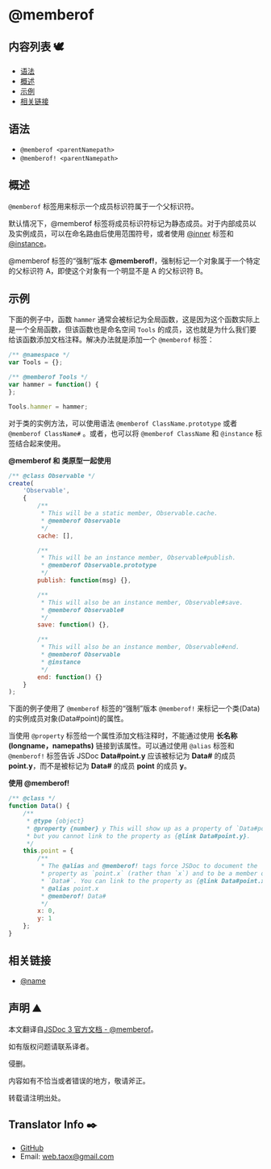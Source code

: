 # @memberof

## 内容列表 🕊️

* [语法](#syntax "syntax")
* [概述](#overview "overview")
* [示例](#examples "examples")
* [相关链接](#related "related links")

## <span id="syntax">语法</span>

* `@memberof <parentNamepath>`
* `@memberof! <parentNamepath>`

## <span id="overview">概述</span>

`@memberof` 标签用来标示一个成员标识符属于一个父标识符。

默认情况下，@memberof 标签将成员标识符标记为静态成员。对于内部成员以及实例成员，可以在命名路由后使用范围符号，或者使用 [@inner](https://ninjiahub.github.io/JSDoc/docs/tags/inner "tag @inner") 标签和 [@instance](https://ninjiahub.github.io/JSDoc/docs/tags/instance "tag @instance")。

@memberof 标签的“强制”版本 **@memberof!**，强制标记一个对象属于一个特定的父标识符 A，即使这个对象有一个明显不是 A 的父标识符 B。

## <span id="examples">示例</span>

下面的例子中，函数 `hammer` 通常会被标记为全局函数，这是因为这个函数实际上是一个全局函数，但该函数也是命名空间 `Tools` 的成员，这也就是为什么我们要给该函数添加文档注释。解决办法就是添加一个 `@memberof` 标签：

```javascript
/** @namespace */
var Tools = {};

/** @memberof Tools */
var hammer = function() {
};

Tools.hammer = hammer;
```

对于类的实例方法，可以使用语法 `@memberof ClassName.prototype` 或者 `@memberof ClassName#` 。或者，也可以将 `@memberof ClassName` 和 `@instance` 标签结合起来使用。

**@memberof 和 类原型一起使用**

```javascript
/** @class Observable */
create(
    'Observable',
    {
        /**
         * This will be a static member, Observable.cache.
         * @memberof Observable
         */
        cache: [],

        /**
         * This will be an instance member, Observable#publish.
         * @memberof Observable.prototype
         */
        publish: function(msg) {},

        /**
         * This will also be an instance member, Observable#save.
         * @memberof Observable#
         */
        save: function() {},

        /**
         * This will also be an instance member, Observable#end.
         * @memberof Observable
         * @instance
         */
        end: function() {}
    }
);
```

下面的例子使用了 `@memberof` 标签的“强制”版本 `@memberof!` 来标记一个类(Data)的实例成员对象(Data#point)的属性。

当使用 `@property` 标签给一个属性添加文档注释时，不能通过使用 **长名称(longname，namepaths)** 链接到该属性。可以通过使用 `@alias` 标签和 `@memberof!` 标签告诉 JSDoc **Data#point.y** 应该被标记为 **Data#** 的成员 **point.y**，而不是被标记为 **Data#** 的成员 **point** 的成员 **y**。

**使用 @memberof!**

```javascript
/** @class */
function Data() {
    /**
     * @type {object}
     * @property {number} y This will show up as a property of `Data#point`,
     * but you cannot link to the property as {@link Data#point.y}.
     */
    this.point = {
        /**
         * The @alias and @memberof! tags force JSDoc to document the
         * property as `point.x` (rather than `x`) and to be a member of
         * `Data#`. You can link to the property as {@link Data#point.x}.
         * @alias point.x
         * @memberof! Data#
         */
        x: 0,
        y: 1
    };
}
```

## <span id="related">相关链接</span>

* [@name](https://ninjiahub.github.io/JSDoc/docs/tags/name "tag @name")

## 声明 ⛰️

本文翻译自[JSDoc 3 官方文档 - @memberof](http://usejsdoc.org/tags-memberof.html "tag @memberof")。

如有版权问题请联系译者。

侵删。

内容如有不恰当或者错误的地方，敬请斧正。

转载请注明出处。

## Translator Info ✒️

* [GitHub](https://github.com/Tao-Quixote)
* Email: <web.taox@gmail.com>